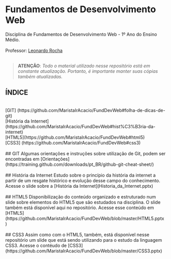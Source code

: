 # Fundamentos de Desenvolvimento Web
Disciplina de Fundamentos de Desenvolvimento Web - 1º Ano do Ensino Médio. 
<br><br>
Professor: [Leonardo Rocha](https://www.linkedin.com/in/leonardossrocha)
<br><br>
> **ATENÇÃO**: *Todo o material utilizado nesse repositório está em constante atualização. Portanto, é* 
> *importante manter suas cópias também atualizadas.*

## ÍNDICE
<br>
[GIT] (https://github.com/MaristaIrAcacio/FundDevWeb#folha-de-dicas-de-git)<br>
[História da Internet] (https://github.com/MaristaIrAcacio/FundDevWeb#hist%C3%B3ria-da-internet) <br>
[HTML5](https://github.com/MaristaIrAcacio/FundDevWeb#html5) <br>
[CSS3] (https://github.com/MaristaIrAcacio/FundDevWeb#css3)<br>
<br>
## GIT
Algumas orientações e instruções sobre utilização de Git, podem ser encontradas em [Orientações](https://training.github.com/downloads/pt_BR/github-git-cheat-sheet/)
<br><br>
## História da Internet
Estudo sobre o princípio da história da internet a partir de um resgate histórico e evolução desse campo do conhecimento. Acesse o slide sobre a [História da Internet](Historia_da_Internet.pptx)
<br><br>
## HTML5
Disponibilização do conteúdo organizado e estruturado num slide sobre elementos do HTML5 que são estudados na disciplina. O slide também está disponível aqui no repositório. Acesse esse conteúdo em [HTML5](https://github.com/MaristaIrAcacio/FundDevWeb/blob/master/HTML5.pptx)
<br><br>
## CSS3
Assim como com o HTML5, também, está disponível nesse repositório um slide que está sendo utilizando para o estudo da linguagem CSS3. Acesse o contéudo de [CSS3](https://github.com/MaristaIrAcacio/FundDevWeb/blob/master/CSS3.pptx)

